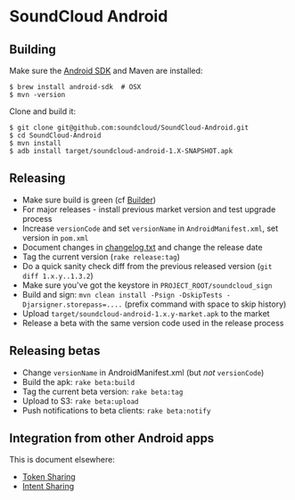 # SoundCloud Android

## Building

Make sure the [Android SDK][] and Maven are installed:

    $ brew install android-sdk  # OSX
    $ mvn -version

Clone and build it:

    $ git clone git@github.com:soundcloud/SoundCloud-Android.git
    $ cd SoundCloud-Android
    $ mvn install
    $ adb install target/soundcloud-android-1.X-SNAPSHOT.apk

## Releasing

  * Make sure build is green (cf [Builder][])
  * For major releases - install previous market version and test upgrade process
  * Increase `versionCode` and set `versionName` in `AndroidManifest.xml`, set version in `pom.xml`
  * Document changes in [changelog.txt][] and change the release date
  * Tag the current version (`rake release:tag`)
  * Do a quick sanity check diff from the previous released version (`git diff 1.x.y..1.3.2`)
  * Make sure you've got the keystore in `PROJECT_ROOT/soundcloud_sign`
  * Build and sign: `mvn clean install -Psign -DskipTests -Djarsigner.storepass=....` (prefix
  command with space to skip history)
  * Upload `target/soundcloud-android-1.x.y-market.apk` to the market
  * Release a beta with the same version code used in the release process

## Releasing betas

  * Change `versionName` in AndroidManifest.xml (but *not* `versionCode`)
  * Build the apk: `rake beta:build`
  * Tag the current beta version: `rake beta:tag`
  * Upload to S3: `rake beta:upload`
  * Push notifications to beta clients: `rake beta:notify`

## Integration from other Android apps

This is document elsewhere:

  * [Token Sharing][]
  * [Intent Sharing][]


[Android SDK]: http://developer.android.com/sdk/index.html
[Builder]: http://builder.soundcloud.com/view/Android/job/soundcloud-android/
[changelog.txt]: https://github.com/soundcloud/SoundCloud-Android/blob/master/res/raw/changelog.txt
[Token Sharing]: https://github.com/soundcloud/android-token-sharing
[Intent Sharing]: https://github.com/soundcloud/android-intent-sharing
